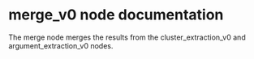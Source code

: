# merge_v0 node documentation

The merge node merges the results from the cluster_extraction_v0 and argument_extraction_v0 nodes.
